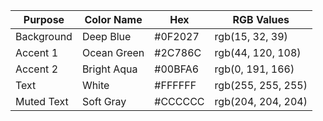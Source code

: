 
| **Purpose** | **Color Name** | **Hex** | **RGB Values**     |
| ----------- | -------------- | ------- | ------------------ |
| Background  | Deep Blue      | #0F2027 | rgb(15, 32, 39)    |
| Accent 1    | Ocean Green    | #2C786C | rgb(44, 120, 108)  |
| Accent 2    | Bright Aqua    | #00BFA6 | rgb(0, 191, 166)   |
| Text        | White          | #FFFFFF | rgb(255, 255, 255) |
| Muted Text  | Soft Gray      | #CCCCCC | rgb(204, 204, 204) |

